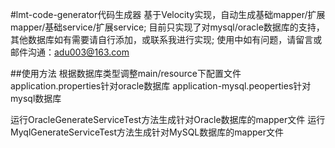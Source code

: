 #lmt-code-generator代码生成器
基于Velocity实现，自动生成基础mapper/扩展mapper/基础service/扩展service;
目前只实现了对mysql/oracle数据库的支持，其他数据库如有需要请自行添加，或联系我进行实现;
使用中如有问题，请留言或邮件沟通：adu003@163.com

##使用方法
根据数据库类型调整main/resource下配置文件
application.properties针对oracle数据库
application-mysql.peoperties针对mysql数据库

运行OracleGenerateServiceTest方法生成针对Oracle数据库的mapper文件
运行MyqlGenerateServiceTest方法生成针对MySQL数据库的mapper文件